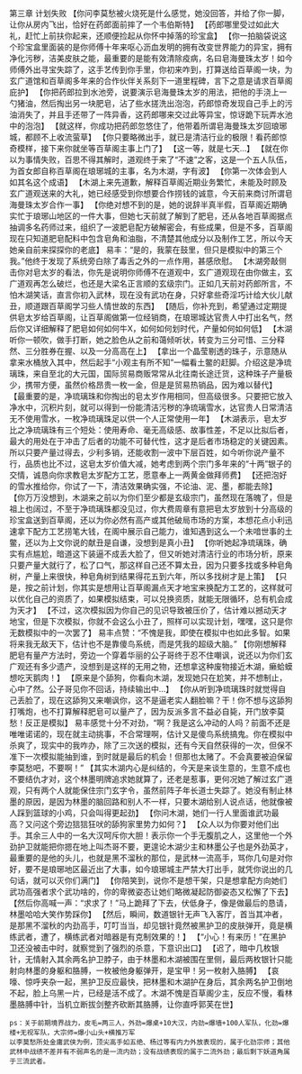 第三章 计划失败
	【你问李莫愁被火烧死是什么感觉，她没回答，并给了你一脚，让你从房内飞出，恰好在药郎面前摔了一个韦伯斯特】
	【药郎哪里受过如此大礼，赶忙上前扶你起来，还顺便捡起从你怀中掉落的珍宝盒】
	【你一拍脑袋说这个珍宝盒里面装的是你师傅十年来呕心沥血发明的拥有改变世界能力的异宝，拥有净化污秽，洁美皮肤之能，最重要的是能有效清除疫病，名曰皂海曼珠太岁！如今师傅外出寻宝失踪了，这手艺传到你手里，你初来咋到，打算送给百草阁一块，为玄广道馆和百草阁多年来的合作伙伴关系刻下一道里程碑，言下之意是请求百草阁庇护】
	【你把药郎拉到水池旁，说要演示皂海曼珠太岁的用法，把他的手浇上一勺猪油，然后掏出另一块肥皂，沾了些水搓洗出泡泡，药郎惊奇发现自己手上的污油消失了，并且手还带了一阵异香，这药郎哪来交过此等异宝，惊讶跪下玩弄水池中的泡泡】
	【就这样，你成功把药郎忽悠住了，他带着所谓皂海曼珠太岁回琅琊城，都顾不上收流萤草】
	【你只要略微出手，就已是清洁行业的极限！看药郎惊奇模样，接下来你就坐等百草阁主事上门了】
	【这一等，就是七天...】
	【就在你以为事情失败，百思不得其解时，道观终于来了“不速”之客，这是一个五人队伍，为首女郎自称百草阁在琅琊城的主事，名为木湖，字有波】
	【你第一次体会到人如其名这个成语】
	【木湖上来先道歉，解释百草阁近期业务繁忙，未能及时顾及玄广道观送来的大礼，她已经感受到你想要合作捞钱的诚意，今天前来商讨所谓皂海曼珠太岁合作一事】
	【你绝对想不到的是，她的说辞半真半假，百草阁近期确实忙于琅琊山地区的一件大事，但她七天前就了解到了肥皂，还从各地百草阁据点抽调多名药师过来，组织了一波肥皂配方破解密会，有些成果，但是不多，百草阁现在只知道肥皂配料中包含皂角和油脂，不清楚其他成分以及制作工艺，所以今天她亲自前来探探你的老底】
	易丰：“是的，我蒙在鼓里，但只是模拟中的第三个我。”他终于发现了系统旁白除了毒舌之外的一点作用，甚感欣慰。
	【木湖旁敲侧击你对皂太岁的看法，你先是说明你师傅不在道观中，玄广道观现在由你做主，玄广道观再怎么破烂，也还是大梁名正言顺的玄级宗门。正如几天前对药郎所言，不怕木湖笑话，直言你初入武林，现在没有武功在身，只好拿些奇淫巧计给大伙儿献丑，顺道跟百草阁学习些人情世故的东西】
	【随后，你补充到，希望通过定期提供皂太岁给百草阁，让百草阁做第一位经销商，在琅琊城达官贵人中打出名气，然后你又详细解释了肥皂如何如何牛X，如何如何划时代，产量如何如何低】
	【木湖听你一顿吹，做手打断，她之脸色从之前和蔼倾听状，转变为三分可惜、三分释然、三分胜券在握、以及一分高高在上】
	【拿出一个晶莹剔透的珠子，示意随从拿来水桶放入其中，然后起手“小观主有所不知”一幅看土鳖的赶脚。介绍这是净琉璃珠，来自至北的大元国，国际贸易商贩常常从北往南长途迁货，这种珠子产量极少，携带方便，虽然价格昂贵一枚一金，但是是贸易热销品，因为难以替代】
	【最重要的是，净琉璃珠和你掏出的皂太岁作用相同，但高级很多。只要把它放入净水中，沉积片刻，就可以得到一份能清洁污秽的净琉璃雪水，达官贵人日常清洁无不使用雪水，一枚净琉璃珠足以供一个人正常使用一年】
	【木湖表示，皂太岁比之净琉璃珠有三个短处：使用寿命、毫无高级感、故事性差，不足以比拟后者，最大的用处在于冲击了后者的功能不可替代性，这才是后者市场稳定的关键因素。所以只要产量过得去，少利多销，还能收割一波中下层百姓，如今听你说产量不行，品质也比不过，这皂太岁价值大减，她考虑到两个宗门多年来的“十两”银子的交情，诚恳向你求教皂太岁配方工艺，愿意奉上一两黄金做拜师费】
	【还把泡好的雪水推给你，你试了一下，清洁效果确实强，不论油、泥、墨，都能去除】
	【你万万没想到，木湖来之前以为你们至少都是玄级宗门，虽然现在落魄了，但是祖上也阔过，不至于净琉璃珠都没见过，你大费周章有意把皂太岁放到十分高级的珍宝盒送到百草阁，还以为你必然有高产或其他破局市场的方案，本想花点小利迅速拿下配方工艺捞笔大钱，在阁中展示自己能力，谁知遇到这么一个未喑世事的土鳖，还以为上文你说的献丑是自谦，没想到是真小丑】
	【你听她起净琉璃珠，确实有点尴尬，暗道这下装逼不成丢大脸了，但又听她对清洁行业的市场分析，原来只要产量大就行了，松了口气，那这样自己还不算太丑，因为只要多找或多种皂角树，产量上来很快，种皂角树到结果得花五到六年，所以多找树才是上策】
	【只是，按之前计划，你其实是想用让百草阁漏点天才地宝来换配方工艺的，这样就可以优化自己的资质了，如果模拟结束，可以兑换资质，就能无限循环，总有机会成为天才】
	【不过，这次模拟因为你自己的见识导致被压价了，估计难以撼动天才地宝，但是下次模拟，你就不会这么小丑了，照样可以实现计划，嘿嘿，这只是你无数模拟中的一次罢了】
	易丰点赞：“不愧是我，即使在模拟中也如此多智。如果将来我无敌天下，估计也不是靠傻鸟系统，而是凭我的超级大脑。”
	【你刚想解释肥皂有量产方法时，旁边一个穿着华丽的公子哥终于忍不住嘲讽，说还以为你们玄广观还有多少遗产，没想到是这样的无用之物，还想拿这种废物接近木湖，癞蛤蟆想吃天鹅肉！】
	【原来是个舔狗，你看向木湖，发现她只在尬笑，并不想制止，心中了然。公子哥见你不回话，持续输出中...】
	【你从听到净琉璃珠时就觉得自己丢脸了，现在这舔狗又来嘲讽你，这不是逼老实人翻脸嘛？干！你不想与这舔狗打嘴炮，也不打算解释肥皂可以量产了，因为反派多言不益必自毙，开门放李莫愁！反正是模拟】
	易丰感觉十分不对劲，“啊？我是这么冲动的人吗？前面不还是唯唯诺诺的，现在就主动挑事，不合常理啊，估计又是傻鸟系统搞鬼。你在模拟中杀爽了，现实中的我咋办，除了三次送的模拟，还有今天自然获得的一次，但保不准下一次模拟能抽到谁，到时就是最后的机会！但那也太赌了。不会真要被迫保留李莫愁吧，不要啊！”
	【其实木湖内心是纠结的，今天是来谈生意的，生意不成也不要结仇才对，这个林墨明牌追求她就算了，还老是惹事，更何况她了解过玄广道观，只有两个人就能保住宗门玄字令，虽然前阵子年长道士失踪了。她没有制止林墨的原因，是因为林墨的脑回路和别人不一样，只要木湖给别人说点话，他就像被人踩到篮球的小鸡，只会叫得更起劲】
	【你问木湖，她们一行人里面谁武功最高？又问这个旁边狺狺狂吠的舔狗家里势力如何？】
	【众人以为你要对他们出手。其余三人中的一名大汉呵斥你大胆！表示你一个手无腹肌之人，这里他一个外劲护卫就能把你摁在地上叫杰哥不要，更遑论木湖少主和林墨公子也是外劲英才，最重要的是他的头儿，也就是黑不溜秋的那位，是武林一流高手，骂你几句是对你好，要不是琅琊地区最近出了大事，如今琅琊城主严禁大打出手，就凭你说出的几句话，就可以灭你们满门】
	【你陪笑到，说你不是想干架，只是想拿配方向她们武功高强者求个武功啥的，你的卑微姿态让她们略微凝起防御姿态又松懈了下去】
	【然后你高喊一声：“求求了！”马上跪拜了下去，伏低身子，像是做最后的恳请，林墨哈哈大笑作势踩你】
	【然后，瞬间，数道银针无声飞入客厅，首当其冲者，是那黑不溜秋的内劲高手，叮叮当当，却见银针竟然被黑护卫的皮肤弹开，竟是横练武者，遭了，横练武者对暗器是有克制效果的！】
	【“小心！有来历！”在黑护卫还没被击中时，就察觉到了强烈的杀意，下意识出口】
	【迟了，暗中几枚银针，无情射入其余两名护卫脖子，由于林墨和木湖被围在里侧，最后两枚银针只能射向林墨的身躯和胳膊，一枚被他身躯弹开，是宝甲！另一枚射入胳膊】
	【哀嚎、惊呼夹杂一起，黑护卫反应最快，把林墨和木湖护在身后，其余两名护卫倒地不起，脸上乌黑一片，已经是活不成了。木湖不愧是百草阁少主，反应不慢，看林墨胳膊中针，当机立断拔剑整齐砍断其胳膊，让你直呼郭芙在世】

	ps：关于前期境界战力，皮毛=两三人，外劲=爆桌+10大汉，内劲=爆墙+100人军队，化劲=爆楼+无视军队，大宗师=爆小山头+横推万军
	以李莫愁所处金庸武侠为例，顶尖高手如五绝、杨过等有内力外放表现的，属于化劲宗师；其他武林中战绩不差并有不弱声名的是一流内劲；没有战绩表现的属于二流外劲；最后剩下妖道角属于三流武者。
	